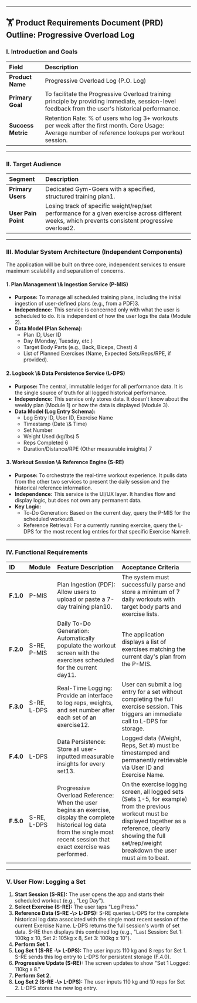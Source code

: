 *** ** * ** ***

## 🏋️ Product Requirements Document (PRD) Outline: Progressive Overload Log

### I. Introduction and Goals

| Field | Description |  
| :--- | :--- |  
| **Product Name** | Progressive Overload Log (P.O. Log) |  
| **Primary Goal** | To facilitate the Progressive Overload training principle by providing immediate, session-level feedback from the user's historical performance. |  
| **Success Metric** | Retention Rate: % of users who log 3+ workouts per week after the first month. Core Usage: Average number of reference lookups per workout session. |

*** ** * ** ***

### II. Target Audience

| Segment | Description | |  
| :--- | :--- | :--- |  
| **Primary Users** | Dedicated Gym-Goers with a specified, structured training plan1. | |  
| **User Pain Point** | Losing track of specific weight/rep/set performance for a given exercise across different weeks, which prevents consistent progressive overload2. | |

*** ** * ** ***

### III. Modular System Architecture (Independent Components)

The application will be built on three core, independent services to ensure maximum scalability and separation of concerns.

#### 1. Plan Management \\& Ingestion Service (P-MIS)

* **Purpose:** To manage all scheduled training plans, including the initial ingestion of user-defined plans (e.g., from a PDF)3.  
* **Independence:** This service is concerned only with what the user is scheduled to do. It is independent of how the user logs the data (Module 2).  
* **Data Model (Plan Schema):**  
    * Plan ID, User ID  
    * Day (Monday, Tuesday, etc.)  
    * Target Body Parts (e.g., Back, Biceps, Chest) 4  
    * List of Planned Exercises (Name, Expected Sets/Reps/RPE, if provided).

#### 2. Logbook \\& Data Persistence Service (L-DPS)

* **Purpose:** The central, immutable ledger for all performance data. It is the single source of truth for all logged historical performance.  
* **Independence:** This service only stores data. It doesn't know about the weekly plan (Module 1) or how the data is displayed (Module 3).  
* **Data Model (Log Entry Schema):**  
    * Log Entry ID, User ID, Exercise Name  
    * Timestamp (Date \\& Time)  
    * Set Number  
    * Weight Used (kg/lbs) 5  
    * Reps Completed 6  
    * Duration/Distance/RPE (Other measurable insights) 7

#### 3. Workout Session \\& Reference Engine (S-RE)

* **Purpose:** To orchestrate the real-time workout experience. It pulls data from the other two services to present the daily session and the historical reference information.  
* **Independence:** This service is the UI/UX layer. It handles flow and display logic, but does not own any permanent data.  
* **Key Logic:**  
    * To-Do Generation: Based on the current day, query the P-MIS for the scheduled workout8.  
    * Reference Retrieval: For a currently running exercise, query the L-DPS for the most recent log entries for that specific Exercise Name9.

*** ** * ** ***

### IV. Functional Requirements

| ID | Module | Feature Description | Acceptance Criteria |  
| :--- | :--- | :--- | :--- |  
| **F.1.0** | P-MIS | Plan Ingestion (PDF): Allow users to upload or paste a 7-day training plan10. | The system must successfully parse and store a minimum of 7 daily workouts with target body parts and exercise lists. |  
| **F.2.0** | S-RE, P-MIS | Daily To-Do Generation: Automatically populate the workout screen with the exercises scheduled for the current day11. | The application displays a list of exercises matching the current day's plan from the P-MIS. |  
| **F.3.0** | S-RE, L-DPS | Real-Time Logging: Provide an interface to log reps, weights, and set number after each set of an exercise12. | User can submit a log entry for a set without completing the full exercise session. This triggers an immediate call to L-DPS for storage. |  
| **F.4.0** | L-DPS | Data Persistence: Store all user-inputted measurable insights for every set13. | Logged data (Weight, Reps, Set #) must be timestamped and permanently retrievable via User ID and Exercise Name. |  
| **F.5.0** | S-RE, L-DPS | Progressive Overload Reference: When the user begins an exercise, display the complete historical log data from the single most recent session that exact exercise was performed. | On the exercise logging screen, all logged sets (Sets 1-5, for example) from the previous workout must be displayed together as a reference, clearly showing the full set/rep/weight breakdown the user must aim to beat. |

*** ** * ** ***

### V. User Flow: Logging a Set

1.  **Start Session (S-RE):** The user opens the app and starts their scheduled workout (e.g., "Leg Day").  
2.  **Select Exercise (S-RE):** The user taps "Leg Press."  
3.  **Reference Data (S-RE -\\> L-DPS):** S-RE queries L-DPS for the complete historical log data associated with the single most recent session of the current Exercise Name. L-DPS returns the full session's worth of set data. S-RE then displays this combined log (e.g., "Last Session: Set 1: 100kg x 10, Set 2: 105kg x 8, Set 3: 100kg x 10").  
4.  **Perform Set 1.**  
5.  **Log Set 1 (S-RE -\\> L-DPS):** The user inputs 110 kg and 8 reps for Set 1. S-RE sends this log entry to L-DPS for persistent storage (F.4.0).  
6.  **Progressive Update (S-RE):** The screen updates to show "Set 1 Logged: 110kg x 8."  
7.  **Perform Set 2.**  
8.  **Log Set 2 (S-RE -\\> L-DPS):** The user inputs 110 kg and 10 reps for Set 2. L-DPS stores the new log entry.

*** ** * ** ***  